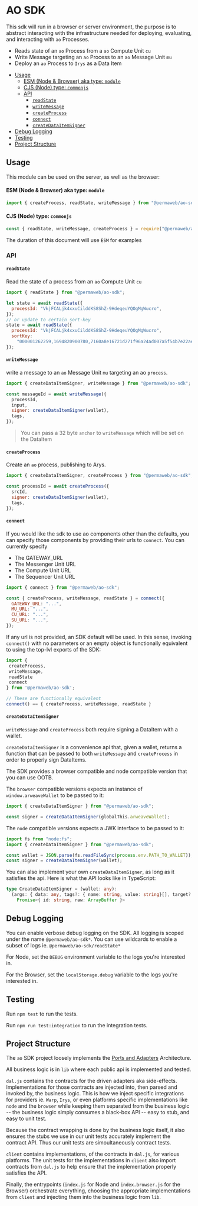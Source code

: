 # AO SDK

This sdk will run in a browser or server environment, the purpose is to abstract
interacting with the infrastructure needed for deploying, evaluating, and
interacting with `ao` Processes.

- Reads state of an `ao` Process from a `ao` Compute Unit `cu`
- Write Message targeting an `ao` Process to an `ao` Message Unit `mu`
- Deploy an `ao` Process to `Irys` as a Data Item

<!-- toc -->

- [Usage](#usage)
    - [ESM (Node & Browser) aka type: `module`](#esm-node--browser-aka-type-module)
    - [CJS (Node) type: `commonjs`](#cjs-node-type-commonjs)
  - [API](#api)
    - [`readState`](#readstate)
    - [`writeMessage`](#writemessage)
    - [`createProcess`](#createprocess)
    - [`connect`](#connect)
    - [`createDataItemSigner`](#createdataitemsigner)
- [Debug Logging](#debug-logging)
- [Testing](#testing)
- [Project Structure](#project-structure)

<!-- tocstop -->

## Usage

This module can be used on the server, as well as the browser:

#### ESM (Node & Browser) aka type: `module`

```js
import { createProcess, readState, writeMessage } from "@permaweb/ao-sdk";
```

#### CJS (Node) type: `commonjs`

```js
const { readState, writeMessage, createProcess } = require("@permaweb/ao-sdk");
```

The duration of this document will use `ESM` for examples

### API

#### `readState`

Read the state of a process from an `ao` Compute Unit `cu`

```js
import { readState } from "@permaweb/ao-sdk";

let state = await readState({
  processId: "VkjFCALjk4xxuCilddKS8ShZ-9HdeqeuYQOgMgWucro",
});
// or update to certain sort-key
state = await readState({
  processId: "VkjFCALjk4xxuCilddKS8ShZ-9HdeqeuYQOgMgWucro",
  sortKey:
    "000001262259,1694820900780,7160a8e16721d271f96a24ad007a5f54b7e22ae49363652eb7356464fcbb09ed",
});
```

#### `writeMessage`

write a message to an `ao` Message Unit `mu` targeting an ao `process`.

```js
import { createDataItemSigner, writeMessage } from "@permaweb/ao-sdk";

const messageId = await writeMessage({
  processId,
  input,
  signer: createDataItemSigner(wallet),
  tags,
});
```

> You can pass a 32 byte `anchor` to `writeMessage` which will be set on the
> DataItem

#### `createProcess`

Create an `ao` process, publishing to Arys.

```js
import { createDataItemSigner, createProcess } from "@permaweb/ao-sdk";

const processId = await createProcess({
  srcId,
  signer: createDataItemSigner(wallet),
  tags,
});
```

#### `connect`

If you would like the sdk to use ao components other than the defaults, you can
specify those components by providing their urls to `connect`. You can currently specify

- The GATEWAY_URL
- The Messenger Unit URL
- The Compute Unit URL
- The Sequencer Unit URL

```js
import { connect } from "@permaweb/ao-sdk";

const { createProcess, writeMessage, readState } = connect({
  GATEWAY_URL: "...",
  MU_URL: "...",
  CU_URL: "...",
  SU_URL: "...",
});
```

If any url is not provided, an SDK default will be used. In this sense, invoking
`connect()` with no parameters or an empty object is functionally equivalent to
using the top-lvl exports of the SDK:

```js
import {
 createProcess,
 writeMessage,
 readState
 connect
} from '@permaweb/ao-sdk';

// These are functionally equivalent
connect() == { createProcess, writeMessage, readState }
```

#### `createDataItemSigner`

`writeMessage` and `createProcess` both require signing a DataItem with a
wallet.

`createDataItemSigner` is a convenience api that, given a wallet, returns a
function that can be passed to both `writeMessage` and `createProcess` in order
to properly sign DataItems.

The SDK provides a browser compatible and node compatible version that you can
use OOTB.

The `browser` compatible versions expects an instance of `window.arweaveWallet`
to be passed to it:

```js
import { createDataItemSigner } from "@permaweb/ao-sdk";

const signer = createDataItemSigner(globalThis.arweaveWallet);
```

The `node` compatible versions expects a JWK interface to be passed to it:

```js
import fs from "node:fs";
import { createDataItemSigner } from "@permaweb/ao-sdk";

const wallet = JSON.parse(fs.readFileSync(process.env.PATH_TO_WALLET));
const signer = createDataItemSigner(wallet);
```

You can also implement your own `createDataItemSigner`, as long as it satisfies
the api. Here is what the API looks like in TypeScript:

```ts
type CreateDataItemSigner = (wallet: any):
  (args: { data: any, tags?: { name: string, value: string}[], target?: string, anchor?: string }):
    Promise<{ id: string, raw: ArrayBuffer }>
```

## Debug Logging

You can enable verbose debug logging on the SDK. All logging is scoped under the
name `@permaweb/ao-sdk*`. You can use wildcards to enable a subset of logs ie.
`@permaweb/ao-sdk/readState*`

For Node, set the `DEBUG` environment variable to the logs you're interested in.

For the Browser, set the `localStorage.debug` variable to the logs you're
interested in.

## Testing

Run `npm test` to run the tests.

Run `npm run test:integration` to run the integration tests.

## Project Structure

The `ao` SDK project loosely implements the
[Ports and Adapters](https://medium.com/idealo-tech-blog/hexagonal-ports-adapters-architecture-e3617bcf00a0)
Architecture.

All business logic is in `lib` where each public api is implemented and tested.

`dal.js` contains the contracts for the driven adapters aka side-effects.
Implementations for those contracts are injected into, then parsed and invoked
by, the business logic. This is how we inject specific integrations for
providers ie. `Warp`, `Irys`, or even platforms specific implementations like
`node` and the `browser` while keeping them separated from the business logic --
the business logic simply consumes a black-box API -- easy to stub, and easy to
unit test.

Because the contract wrapping is done by the business logic itself, it also
ensures the stubs we use in our unit tests accurately implement the contract
API. Thus our unit tests are simoultaneously contract tests.

`client` contains implementations, of the contracts in `dal.js`, for various
platforms. The unit tests for the implementations in `client` also import
contracts from `dal.js` to help ensure that the implementation properly
satisfies the API.

Finally, the entrypoints (`index.js` for Node and `index.browser.js` for the
Browser) orchestrate everything, choosing the appropriate implementations from
`client` and injecting them into the business logic from `lib`.
